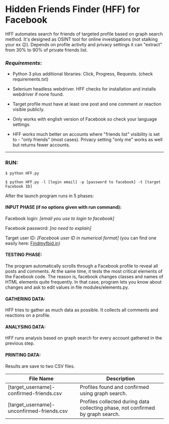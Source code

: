 # Hidden Friends Finder (HFF) for Facebook

HFF automates search for friends of targeted profile based on graph search method. It's designed as OSINT tool for online investigations (not stalking your ex :wink:). Depends on profile activity and privacy settings it can "extract" from 30% to 90% of private friends list.

### _Requirements_:
- Python 3 plus additional libraries: Click, Progress, Requests. (check requirements.txt) 

- Selenium headless webdriver. HFF checks for installation and installs webdriver if none found.

- Target profile must have at least one post and one comment or reaction visible publicly.

- Only works with english version of Facebook so check your language settings.

- HFF works much better on accounts where "friends list" visibility is set to - "only friends" (most cases). Privacy setting "only me" works as well but returns fewer accounts. 

_____
### RUN:
`$ python HFF.py`

`$ python HFF.py -l [login email] -p [password to facebook] -t [target Facebook ID]`

After the launch program runs in 5 phases:


#### INPUT PHASE (if no options given with run command):
Facebook login: *[email you use to login to facebook]*

Facebook password: *[no need to explain]*

Target user ID: *[Facebook user ID in numerical format]*  (you can find one easily here: [Findmyfbid.in](https://findmyfbid.in/)) 


#### TESTING PHASE:
The program automatically scrolls through a Facebook profile to reveal all posts and comments. 
At the same time, it tests the most critical elements of the Facebook code. The reason is, facebook changes classes and names of HTML elements quite frequently. In that case, program lets you know about changes and ask to edit values in file modules/elements.py.


#### GATHERING DATA:
HFF tries to gather as much data as possible. It collects all comments and reactions on a profile.


#### ANALYSING DATA:
HFF runs analysis based on graph search for every account gathered in the previous step. 


#### PRINTING DATA:
Results are save to two CSV files.

File Name  | Description
------------- | -------------
[target_username]-confirmed-friends.csv  | Profiles found and confirmed using graph search.
[target_username]-unconfirmed-friends.csv  | Profiles collected during data collecting phase, not confirmed by graph search.
